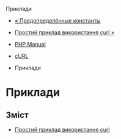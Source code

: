 Приклади

-   [« Предопределённые константы](curl.constants.html)
    
-   [Простий приклад використання curl »](curl.examples-basic.html)
    
-   [PHP Manual](index.html)
    
-   [cURL](book.curl.html)
    
-   Приклади
    

# Приклади

## Зміст

-   [Простий приклад використання curl](curl.examples-basic.html)